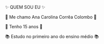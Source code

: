 :sparkles: QUEM SOU EU :sparkles:

:ocean: Me chamo Ana Carolina Corrêa Colombo :ocean:

:paw_prints: Tenho 15 anos :paw_prints:

:books: Estudo no primeiro ano do ensino médio :books:
